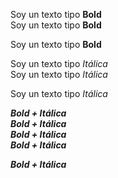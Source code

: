 [comment]: <> (Tipos de letra)




[comment]: <> (Bold en Markdown)
Soy un texto tipo **Bold**  
Soy un texto tipo __Bold__

<!-- Bold en HTML -->
Soy un texto tipo <strong>Bold</strong>



[comment]: <> (Itálica en Markdown)
Soy un texto tipo *Itálica*  
Soy un texto tipo _Itálica_

<!-- Italica en HTML -->
Soy un texto tipo <em>Itálica</em>



[comment]: <> (Bold + Itálica en Markdown)
***Bold + Itálica***  
___Bold + Itálica___  
__*Bold + Itálica*__  
**_Bold + Itálica_**



<!-- Bold + Itálica en HTML -->
<strong><em>Bold + Itálica</em></strong>
